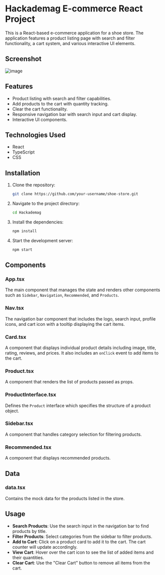 

# Hackademag E-commerce React Project

This is a React-based e-commerce application for a shoe store. The application features a product listing page with search and filter functionality, a cart system, and various interactive UI elements.

## Screenshot

![image](https://github.com/MrWeasel9/Hackademag-E-commerce-Website/assets/47690910/d6ba130e-cba7-47e9-a24e-ed72b01a6a18)

## Features

- Product listing with search and filter capabilities.
- Add products to the cart with quantity tracking.
- Clear the cart functionality.
- Responsive navigation bar with search input and cart display.
- Interactive UI components.

## Technologies Used

- React
- TypeScript
- CSS


## Installation

1. Clone the repository:
   ```bash
   git clone https://github.com/your-username/shoe-store.git
   ```

2. Navigate to the project directory:
   ```bash
   cd Hackademag
   ```

3. Install the dependencies:
   ```bash
   npm install
   ```

4. Start the development server:
   ```bash
   npm start
   ```

## Components

### App.tsx

The main component that manages the state and renders other components such as `Sidebar`, `Navigation`, `Recommended`, and `Products`.

### Nav.tsx

The navigation bar component that includes the logo, search input, profile icons, and cart icon with a tooltip displaying the cart items.

### Card.tsx

A component that displays individual product details including image, title, rating, reviews, and prices. It also includes an `onClick` event to add items to the cart.

### Product.tsx

A component that renders the list of products passed as props.

### ProductInterface.tsx

Defines the `Product` interface which specifies the structure of a product object.

### Sidebar.tsx

A component that handles category selection for filtering products.

### Recommended.tsx

A component that displays recommended products.

## Data

### data.tsx

Contains the mock data for the products listed in the store.

## Usage

- **Search Products**: Use the search input in the navigation bar to find products by title.
- **Filter Products**: Select categories from the sidebar to filter products.
- **Add to Cart**: Click on a product card to add it to the cart. The cart counter will update accordingly.
- **View Cart**: Hover over the cart icon to see the list of added items and their quantities.
- **Clear Cart**: Use the "Clear Cart" button to remove all items from the cart.


